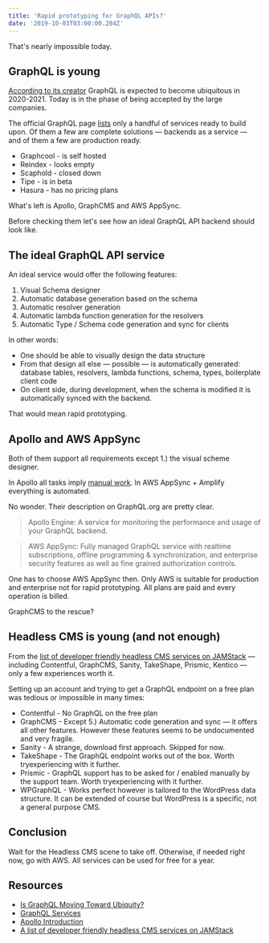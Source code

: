 ```yaml
---
title: 'Rapid prototyping for GraphQL APIs?'
date: '2019-10-03T03:00:00.284Z'
---
```


That's nearly impossible today.

<!--more-->


## GraphQL is young

[According to its creator](https://nordicapis.com/is-graphql-moving-toward-ubiquity/) GraphQL is expected to become ubiquitous in 2020-2021. Today is in the phase of being accepted by the large companies.

The official GraphQL page [lists](https://graphql.org/code/#services) only a handful of services ready to build upon. Of them a few are complete solutions &mdash; backends as a service &mdash; and of them a few are production ready.

- Graphcool - is self hosted
- Reindex - looks empty
- Scaphold - closed down
- Tipe - is in beta
- Hasura - has no pricing plans

What's left is Apollo, GraphCMS and AWS AppSync.

Before checking them let's see how an ideal GraphQL API backend should look like.

## The ideal GraphQL API service

An ideal service would offer the following features:

1. Visual Schema designer
2. Automatic database generation based on the schema
3. Automatic resolver generation
4. Automatic lambda function generation for the resolvers
5. Automatic Type / Schema code generation and sync for clients

In other words:

- One should be able to visually design the data structure
- From that design all else &mdash; possible &mdash; is automatically generated: database tables, resolvers, lambda functions, schema, types, boilerplate client code
- On client side, during development, when the schema is modified it is automatically synced with the backend.

That would mean rapid prototyping.

## Apollo and AWS AppSync

Both of them support all requirements except 1.) the visual scheme designer.

In Apollo all tasks imply [manual work](https://www.apollographql.com/docs/tutorial/introduction/). In AWS AppSync + Amplify everything is automated.

No wonder. Their description on GraphQL.org are pretty clear.

> Apollo Engine: A service for monitoring the performance and usage of your GraphQL backend.

> AWS AppSync: Fully managed GraphQL service with realtime subscriptions, offline programming & synchronization, and enterprise security features as well as fine grained authorization controls.

One has to choose AWS AppSync then. Only AWS is suitable for production and enterprise not for rapid prototyping. All plans are paid and every operation is billed.

GraphCMS to the rescue?

## Headless CMS is young (and not enough)

From the [list of developer friendly headless CMS services on JAMStack](https://docs.google.com/spreadsheets/d/1AmrfMT6a-tT9x4nR__RumuCcT6NedxliFf-76Ocv2pQ/edit?usp=sharing) &mdash; including Contentful, GraphCMS, Sanity, TakeShape, Prismic, Kentico &mdash; only a few experiences worth it.

Setting up an account and trying to get a GraphQL endpoint on a free plan was tedious or impossible in many times:

- Contentful - No GraphQL on the free plan
- GraphCMS - Except 5.) Automatic code generation and sync &mdash; it offers all other features. However these features seems to be undocumented and very fragile.
- Sanity - A strange, download first approach. Skipped for now.
- TakeShape - The GraphQL endpoint works out of the box. Worth tryexperiencing with it further.
- Prismic - GraphQL support has to be asked for / enabled manually by the support team. Worth tryexperiencing with it further.
- WPGraphQL - Works perfect however is tailored to the WordPress data structure. It can be extended of course but WordPress is a specific, not a general purpose CMS.

## Conclusion

Wait for the Headless CMS scene to take off. Otherwise, if needed right now, go with AWS. All services can be used for free for a year.

## Resources

- [Is GraphQL Moving Toward Ubiquity?](https://nordicapis.com/is-graphql-moving-toward-ubiquity/)
- [GraphQL Services](https://graphql.org/code/#services)
- [Apollo Introduction](https://www.apollographql.com/docs/tutorial/introduction/)
- [A list of developer friendly headless CMS services on JAMStack](https://docs.google.com/spreadsheets/d/1AmrfMT6a-tT9x4nR__RumuCcT6NedxliFf-76Ocv2pQ/edit?usp=sharing)